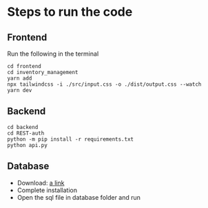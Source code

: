 # Steps to run the code 
## Frontend
Run the following in the terminal
```
cd frontend
cd inventory_management
yarn add
npx tailwindcss -i ./src/input.css -o ./dist/output.css --watch
yarn dev
```
## Backend
```
cd backend
cd REST-auth
python -m pip install -r requirements.txt
python api.py
```
## Database
- Download: [a link](https://dev.mysql.com/downloads/workbench/)
- Complete installation
- Open the sql file in database folder and run


